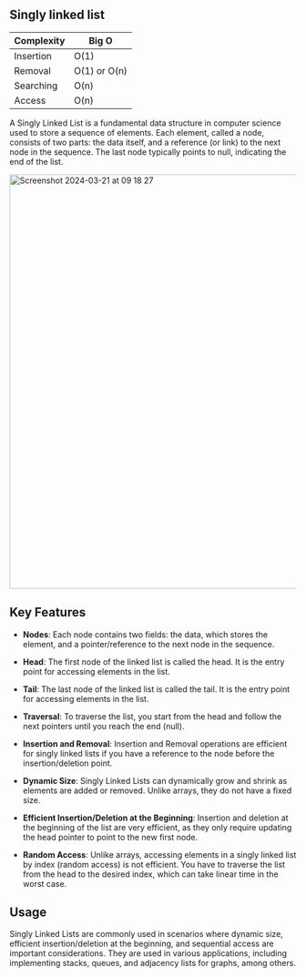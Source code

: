 ## Singly linked list

| Complexity | Big O        |
| ---------- | ------------ |
| Insertion  | O(1)         |
| Removal    | O(1) or O(n) |
| Searching  | O(n)         |
| Access     | O(n)         |


A Singly Linked List is a fundamental data structure in computer science used to store a sequence of elements. Each element, called a node, consists of two parts: the data itself, and a reference (or link) to the next node in the sequence. The last node typically points to null, indicating the end of the list.

<img width="728" alt="Screenshot 2024-03-21 at 09 18 27" src="https://github.com/neskor-b/Algoritms-and-data-structure/assets/89013557/2bea539a-7cbe-4bb7-b040-5032ed8d0534">

## Key Features

- **Nodes**: Each node contains two fields: the data, which stores the element, and a pointer/reference to the next node in the sequence.
  
- **Head**: The first node of the linked list is called the head. It is the entry point for accessing elements in the list.

- **Tail**: The last node of the linked list is called the tail. It is the entry point for accessing elements in the list.
  
- **Traversal**: To traverse the list, you start from the head and follow the next pointers until you reach the end (null).

- **Insertion and Removal**: Insertion and Removal operations are efficient for singly linked lists if you have a reference to the node before the insertion/deletion point. 

- **Dynamic Size**: Singly Linked Lists can dynamically grow and shrink as elements are added or removed. Unlike arrays, they do not have a fixed size.

- **Efficient Insertion/Deletion at the Beginning**: Insertion and deletion at the beginning of the list are very efficient, as they only require updating the head pointer to point to the new first node.

- **Random Access**: Unlike arrays, accessing elements in a singly linked list by index (random access) is not efficient. You have to traverse the list from the head to the desired index, which can take linear time in the worst case.

## Usage

Singly Linked Lists are commonly used in scenarios where dynamic size, efficient insertion/deletion at the beginning, and sequential access are important considerations. They are used in various applications, including implementing stacks, queues, and adjacency lists for graphs, among others.



